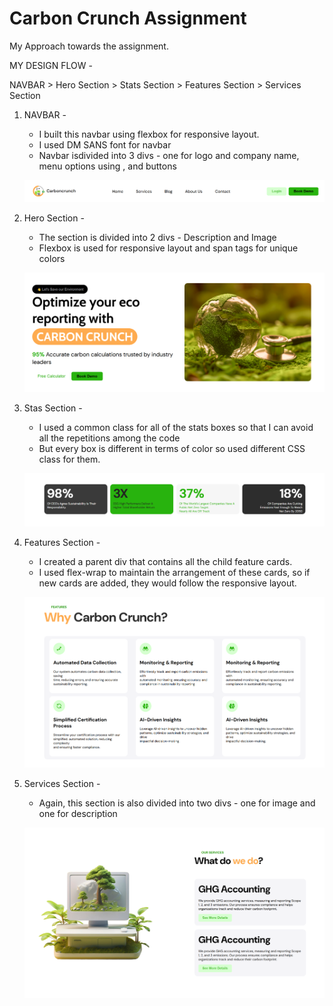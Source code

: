 # Carbon Crunch Assignment
 
My Approach towards the assignment.

MY DESIGN FLOW -

NAVBAR > Hero Section > Stats Section > Features Section > Services Section

1. NAVBAR -
    - I built this navbar using flexbox for responsive layout.
    - I used DM SANS font for navbar
    - Navbar isdivided into 3 divs - one for logo and company name, menu options using <a>, and buttons

    ![Navbar Preview](assets/nav-prev.png)

2. Hero Section -
    - The section is divided into 2 divs - Description and Image
    - Flexbox is used for responsive layout and span tags for unique colors

    ![Hero Section Preview](assets/hero-prev.png)

3. Stas Section -
    - I used a common class for all of the stats boxes so that I can avoid all the repetitions among the code
    - But every box is different in terms of color so used different CSS class for them.

    ![Stats Section Preview](assets/stats-prev.png)

4. Features Section -
    - I created a parent div that contains all the child feature cards.
    - I used flex-wrap to maintain the arrangement of these cards, so if new cards are added, they would follow the responsive layout.

    ![Features Section Preview](assets/feats-prev.png)

5. Services Section - 
    - Again, this section is also divided into two divs - one for image and one for description

    ![Services Section Preview](assets/service-prev.png)